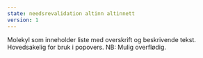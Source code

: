 ```yaml
---
state: needsrevalidation altinn altinnett
version: 1
---
```

Molekyl som inneholder liste med overskrift og beskrivende tekst. Hovedsakelig for bruk i popovers. NB: Mulig overflødig.
